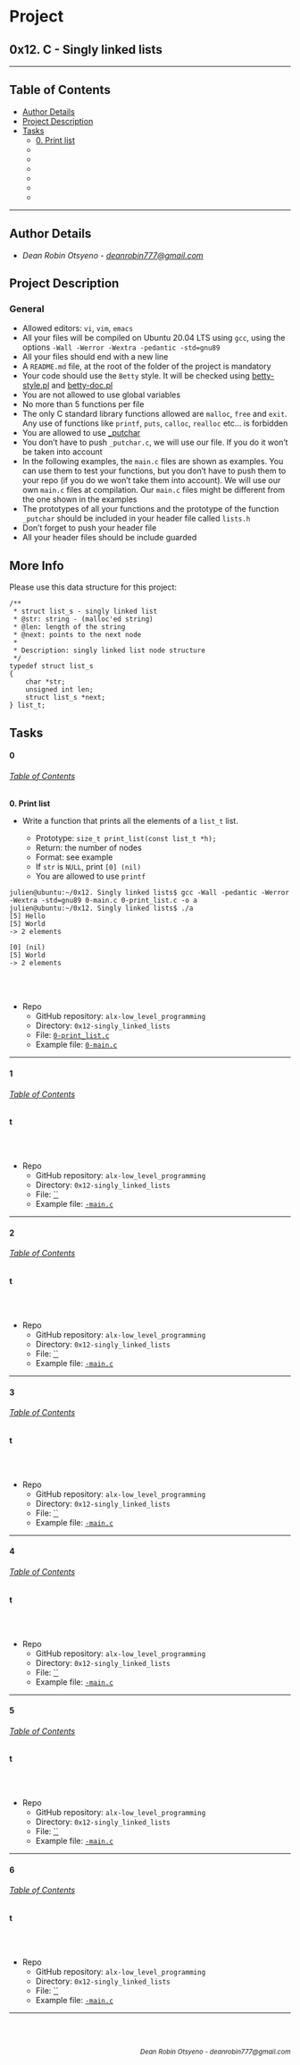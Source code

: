 # Project 
## **0x12. C - Singly linked lists**
---
## Table of Contents
- [Author Details](#author-details)
- [Project Description](#project-description)
- [Tasks](#tasks)
	- [0. Print list](#0)
	- [](#1)
	- [](#2)
	- [](#3)
	- [](#4)
	- [](#5)
	- [](#6)
---
## Author Details
- *Dean Robin Otsyeno - deanrobin777@gmail.com*

## Project Description
### General

- Allowed editors: `vi`, `vim`, `emacs`
- All your files will be compiled on Ubuntu 20.04 LTS using `gcc`, using the options `-Wall -Werror -Wextra -pedantic -std=gnu89`
- All your files should end with a new line
- A `README.md` file, at the root of the folder of the project is mandatory
- Your code should use the `Betty` style. It will be checked using [betty-style.pl](https://github.com/alx-tools/Betty/blob/master/betty-style.pl "betty-style.pl") and [betty-doc.pl](https://github.com/alx-tools/Betty/blob/master/betty-doc.pl "betty-doc.pl")
- You are not allowed to use global variables
- No more than 5 functions per file
- The only C standard library functions allowed are `malloc`, `free` and `exit`. Any use of functions like `printf`, `puts`, `calloc`, `realloc` etc… is forbidden
- You are allowed to use [\_putchar](https://github.com/alx-tools/_putchar.c/blob/master/_putchar.c "_putchar")
- You don’t have to push `_putchar.c`, we will use our file. If you do it won’t be taken into account
- In the following examples, the `main.c` files are shown as examples. You can use them to test your functions, but you don’t have to push them to your repo (if you do we won’t take them into account). We will use our own `main.c` files at compilation. Our `main.c` files might be different from the one shown in the examples
- The prototypes of all your functions and the prototype of the function `_putchar` should be included in your header file called `lists.h`
- Don’t forget to push your header file
- All your header files should be include guarded

## More Info

Please use this data structure for this project:

```
/**
 * struct list_s - singly linked list
 * @str: string - (malloc'ed string)
 * @len: length of the string
 * @next: points to the next node
 *
 * Description: singly linked list node structure
 */
typedef struct list_s
{
    char *str;
    unsigned int len;
    struct list_s *next;
} list_t;
```


## Tasks
#### 0
###### [Table of Contents](#table-of-contents)
**0. Print list**
- Write a function that prints all the elements of a `list_t` list.

    - Prototype: `size_t print_list(const list_t *h);`
    - Return: the number of nodes
    - Format: see example
    - If `str` is `NULL`, print `[0] (nil)`
    - You are allowed to use `printf`
```
julien@ubuntu:~/0x12. Singly linked lists$ gcc -Wall -pedantic -Werror -Wextra -std=gnu89 0-main.c 0-print_list.c -o a
julien@ubuntu:~/0x12. Singly linked lists$ ./a 
[5] Hello
[5] World
-> 2 elements

[0] (nil)
[5] World
-> 2 elements
```

<br></br>
- Repo
    - GitHub repository: `alx-low_level_programming`
    - Directory: `0x12-singly_linked_lists`
    - File: [`0-print_list.c`](./0-print_list.c)
	- Example file: [`0-main.c`](./0-main.c)
---
#### 1
###### [Table of Contents](#table-of-contents)
**t**

<br></br>
- Repo
    - GitHub repository: `alx-low_level_programming`
    - Directory: `0x12-singly_linked_lists`
    - File: [``](./)
	- Example file: [`-main.c`](./-main.c)
---
#### 2
###### [Table of Contents](#table-of-contents)
**t**

<br></br>
- Repo
    - GitHub repository: `alx-low_level_programming`
    - Directory: `0x12-singly_linked_lists`
    - File: [``](./)
	- Example file: [`-main.c`](./-main.c)
---
#### 3
###### [Table of Contents](#table-of-contents)
**t**

<br></br>
- Repo
    - GitHub repository: `alx-low_level_programming`
    - Directory: `0x12-singly_linked_lists`
    - File: [``](./)
	- Example file: [`-main.c`](./-main.c)
---
#### 4
###### [Table of Contents](#table-of-contents)
**t**

<br></br>
- Repo
    - GitHub repository: `alx-low_level_programming`
    - Directory: `0x12-singly_linked_lists`
    - File: [``](./)
	- Example file: [`-main.c`](./-main.c)
---
#### 5
###### [Table of Contents](#table-of-contents)
**t**

<br></br>
- Repo
    - GitHub repository: `alx-low_level_programming`
    - Directory: `0x12-singly_linked_lists`
    - File: [``](./)
	- Example file: [`-main.c`](./-main.c)
---
#### 6
###### [Table of Contents](#table-of-contents)
**t**

<br></br>
- Repo
    - GitHub repository: `alx-low_level_programming`
    - Directory: `0x12-singly_linked_lists`
    - File: [``](./)
	- Example file: [`-main.c`](./-main.c)
---


<br></br>
<div align="right">
  <sub style="font-style: italic"> Dean Robin Otsyeno - deanrobin777@gmail.com</sub>
</div>
